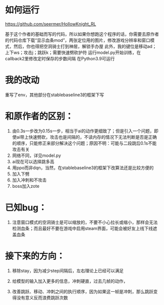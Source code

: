 # 如何运行

https://github.com/seermer/HollowKnight_RL  

基于这个作者的基础而写的代码，所以如果你想跑这个程序的话，你需要去原作者的代码仓库下载“显示血条mod”，两张定位用的图片，修改游戏分辨率和窗口模式，然后，你也得把空洞骑士打到神居，解锁手办屋
此外，我的键位是移动ad；上下ws；攻击j；跳跃k；需要快速劈砍护符
运行model.py开始训练，在callback2里修改定时保存的步数间隔
在Python3.9可运行

# 我的改动

重写了env，其他部分在stablebaseline3的框架下写

# 和原作者的区别：

1. 由0.3s一步改为0.15s一步，相当于ai的动作更细致了；但是引入一个问题，即使ai带上快速劈砍，攻击也是间隔的，不读内存的情况下无法判断是否是正确的顺序，只能修正来部分解决这个问题；原因不明：可能与二段跳后0.1s不能攻击有关
2. 网络不同，详见model.py
3. ai现在可以选择跳多高
4. 用ppo而非dqn，当然，在stablebaseline3的框架下改算法还是比较方便的
5. 加入下劈
6. 加入冲刺和不攻击
7. boss加入zote

# 已知bug：

1. 注意窗口模式的空洞骑士是可以缩放的，不要不小心拉长或缩小，那样会无法检测血条；而且最好不要在游戏中启用steam界面，可能会被好友上线下线遮盖血条

# 接下来的方向：

1. 移除stay，因为减少step间隔后，左右理论上已经可以满足

2. 给模型的输入加入更多的信息，冲刺硬直，过去几帧的动作，

3. 改善跳跃、移动、冲刺之间的执行顺序，因为如果这一帧是冲刺，那么跳跃变得没有意义反而浪费跳跃次数